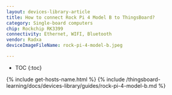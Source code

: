 ```yaml
---
layout: devices-library-article
title: How to connect Rock Pi 4 Model B to ThingsBoard?
category: Single-board computers
chip: Rockchip RK3399
connectivity: Ethernet, WIFI, Bluetooth
vendor: Radxa
deviceImageFileName: rock-pi-4-model-b.jpeg

---
```



* TOC
{:toc}

{% include get-hosts-name.html %}
{% include /thingsboard-learning/docs/devices-library/guides/rock-pi-4-model-b.md %}